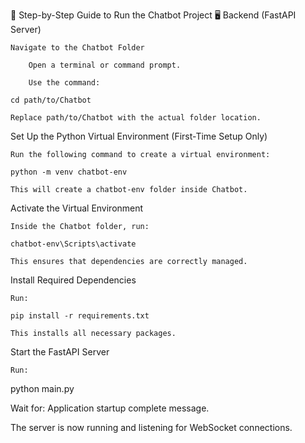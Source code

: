 🚀 Step-by-Step Guide to Run the Chatbot Project
🖥️ Backend (FastAPI Server)

    Navigate to the Chatbot Folder

        Open a terminal or command prompt.

        Use the command:

    cd path/to/Chatbot

    Replace path/to/Chatbot with the actual folder location.

Set Up the Python Virtual Environment (First-Time Setup Only)

    Run the following command to create a virtual environment:

    python -m venv chatbot-env

    This will create a chatbot-env folder inside Chatbot.

Activate the Virtual Environment

    Inside the Chatbot folder, run:

    chatbot-env\Scripts\activate

    This ensures that dependencies are correctly managed.

Install Required Dependencies

    Run:

    pip install -r requirements.txt

    This installs all necessary packages.

Start the FastAPI Server

    Run:

python main.py

Wait for: Application startup complete message.

The server is now running and listening for WebSocket connections.
